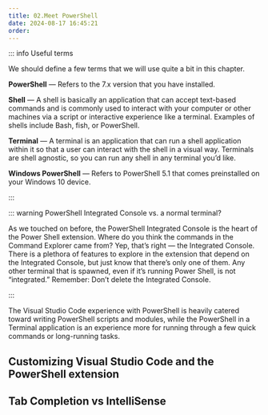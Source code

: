 ```yaml
---
title: 02.Meet PowerShell
date: 2024-08-17 16:45:21
order:
---
```


::: info Useful terms

We should define a few terms that we will use quite a bit in this chapter.

**PowerShell** — Refers to the 7.x version that you have installed.

**Shell** — A shell is basically an application that can accept text-based commands and is commonly used to interact with your computer or other machines via a script or interactive experience like a terminal. Examples of shells include Bash, fish, or PowerShell.

**Terminal** — A terminal is an application that can run a shell application within it so that a user can interact with the shell in a visual way. Terminals are shell agnostic, so you can run any shell in any terminal you’d like.

**Windows PowerShell** — Refers to PowerShell 5.1 that comes preinstalled on your Windows 10 device.

:::

::: warning PowerShell Integrated Console vs. a normal terminal?

As we touched on before, the PowerShell Integrated Console is the heart of the Power Shell extension. Where do you think the commands in the Command Explorer came from? Yep, that’s right — the Integrated Console. There is a plethora of features to explore in the extension that depend on the Integrated Console, but just know that there’s only one of them. Any other terminal that is spawned, even if it’s running Power Shell, is not “integrated.” Remember: Don’t delete the Integrated Console.

:::

The Visual Studio Code experience with PowerShell is heavily catered toward writing PowerShell scripts and modules, while the PowerShell in a Terminal application is an experience more for running through a few quick commands or long-running tasks.

## Customizing Visual Studio Code and the PowerShell extension

## Tab Completion vs IntelliSense
